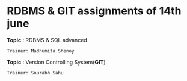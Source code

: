 # RDBMS & GIT assignments of 14th june 

**Topic** : RDBMS & SQL advanced
    
    Trainer: Madhumita Shenoy

**Topic** : Version Controlling System(**GIT**)

    Trainer: Sourabh Sahu